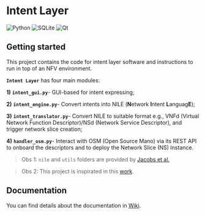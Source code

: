 # Intent Layer

![Python](https://img.shields.io/badge/python-3670A0?style=plastic&logo=python&logoColor=ffdd54)
![SQLite](https://img.shields.io/badge/sqlite-%2307405e.svg?style=plastic&logo=sqlite&logoColor=white)
![Qt](https://img.shields.io/badge/Qt-%23217346.svg?style=plastic&logo=Qt&logoColor=white)

## Getting started

This project contains the code
for intent layer software and instructions to run in top of
an NFV environment.

**`Intent Layer`** has four main modules:

**1)** **`intent_gui.py`**- GUI-based for intent expressing;

**2)** **`intent_engine.py`**- Convert intents into NILE (**N**etwork **I**ntent **L**anguag**E**);

**3)** **`intent_translator.py`**- Convert NILE to suitable format e.g., VNFd (Virtual Network Function Descriptor)/NSd (Network Service Descriptor), and trigger network slice creation;

**4)** **`handler_osm.py`**- Interact with OSM (Open Source Mano) via its REST API to onboard the descriptors and to deploy the Network Slice (NS) Instance.

> Obs 1: `nile` and `utils` folders are provided by [Jacobs et al.](https://github.com/lumichatbot/webhook)

> Obs 2: This project is inspirated in this [work](https://dl.acm.org/doi/abs/10.1016/j.future.2022.12.033).


## Documentation
You can find details about the documentation in [Wiki](https://github.com/mariotlemes/intent_layer/wiki).
